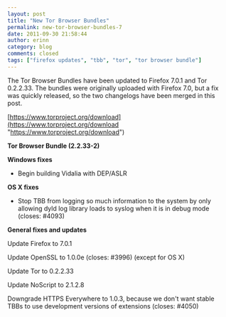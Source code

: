 ```yaml
---
layout: post
title: "New Tor Browser Bundles"
permalink: new-tor-browser-bundles-7
date: 2011-09-30 21:58:44
author: erinn
category: blog
comments: closed
tags: ["firefox updates", "tbb", "tor", "tor browser bundle"]
---
```


The Tor Browser Bundles have been updated to Firefox 7.0.1 and Tor 0.2.2.33. The bundles were originally uploaded with Firefox 7.0, but a fix was quickly released, so the two changelogs have been merged in this post.

[https://www.torproject.org/download](https://www.torproject.org/download "https://www.torproject.org/download")

**Tor Browser Bundle (2.2.33-2)**

**Windows fixes**

-   Begin building Vidalia with DEP/ASLR

**OS X fixes**

-   Stop TBB from logging so much information to the system by only allowing dyld log library loads to syslog when it is in debug mode (closes: \#4093)

**General fixes and updates**

Update Firefox to 7.0.1

Update OpenSSL to 1.0.0e (closes: \#3996) (except for OS X)

Update Tor to 0.2.2.33

Update NoScript to 2.1.2.8

Downgrade HTTPS Everywhere to 1.0.3, because we don't want stable TBBs to use development versions of extensions (closes: \#4050)
